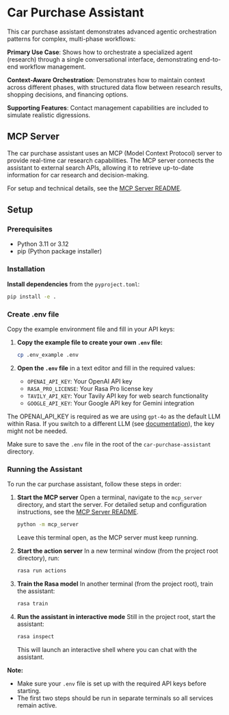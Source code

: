 # Car Purchase Assistant

This car purchase assistant demonstrates advanced agentic orchestration patterns for
complex, multi-phase workflows:

**Primary Use Case**: Shows how to orchestrate a specialized agent (research) through
a single conversational interface, demonstrating end-to-end workflow management.

**Context-Aware Orchestration**: Demonstrates how to maintain context across different
phases, with structured data flow between research results, shopping decisions, and
financing options.

**Supporting Features**: Contact management capabilities are included to simulate
realistic digressions.

## MCP Server

The car purchase assistant uses an MCP (Model Context Protocol) server to provide
real-time car research capabilities. The MCP server connects the assistant to external
search APIs, allowing it to retrieve up-to-date information for car research and
decision-making.

For setup and technical details, see the [MCP Server README](mcp_server/README.md).

## Setup

### Prerequisites
- Python 3.11 or 3.12
- pip (Python package installer)

### Installation

**Install dependencies** from the `pyproject.toml`:
```bash
pip install -e .
```

### Create .env file

Copy the example environment file and fill in your API keys:

1. **Copy the example file to create your own `.env` file:**
   ```bash
   cp .env_example .env
   ```

2. **Open the `.env` file** in a text editor and fill in the required values:
   - `OPENAI_API_KEY`: Your OpenAI API key
   - `RASA_PRO_LICENSE`: Your Rasa Pro license key
   - `TAVILY_API_KEY`: Your Tavily API key for web search functionality
   - `GOOGLE_API_KEY`: Your Google API key for Gemini integration

The OPENAI_API_KEY is required as we are using `gpt-4o` as the default LLM within
Rasa. If you switch to a different LLM (see
[documentation](https://rasa.com/docs/reference/config/components/llm-configuratio)),
the key might not be needed.

Make sure to save the `.env` file in the root of the `car-purchase-assistant`
directory.

### Running the Assistant

To run the car purchase assistant, follow these steps in order:

1. **Start the MCP server**
   Open a terminal, navigate to the `mcp_server` directory, and start the server.
   For detailed setup and configuration instructions, see the [MCP Server README](mcp_server/README.md).

   ```bash
   python -m mcp_server
   ```
   Leave this terminal open, as the MCP server must keep running.

2. **Start the action server**
   In a new terminal window (from the project root directory), run:
   ```bash
   rasa run actions
   ```

3. **Train the Rasa model**
   In another terminal (from the project root), train the assistant:
   ```bash
   rasa train
   ```

4. **Run the assistant in interactive mode**
   Still in the project root, start the assistant:
   ```bash
   rasa inspect
   ```
   This will launch an interactive shell where you can chat with the assistant.

**Note:**
- Make sure your `.env` file is set up with the required API keys before starting.
- The first two steps should be run in separate terminals so all services remain active.
